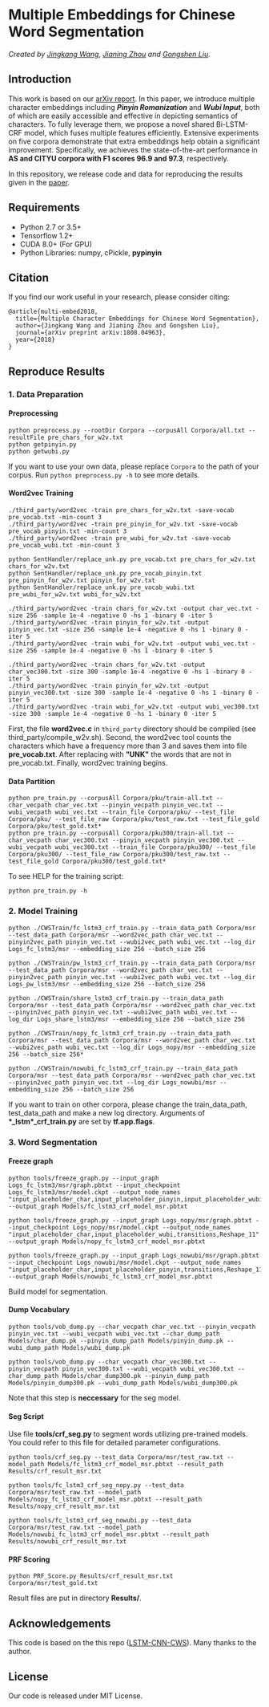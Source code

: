 # Multiple Embeddings for Chinese Word Segmentation

_Created by [Jingkang Wang](http://wangjk.me), [Jianing Zhou](https://github.com/zhjjn) and [Gongshen Liu](https://github.com/wangjksjtu/multi-embedding-cws)._

## Introduction
This work is based on our [arXiv report](https://arxiv.org/abs/1808.04963). In this paper, we introduce multiple character embeddings including ___Pinyin Romanization___ and ___Wubi Input___, both of which are easily accessible and effective in depicting semantics of characters. To fully leverage them, we propose a novel shared Bi-LSTM-CRF model, which fuses multiple features efficiently. Extensive experiments on five corpora demonstrate that extra embeddings help obtain a significant improvement. Specifically, we achieves the state-of-the-art performance in __AS and CITYU corpora with F1 scores 96.9 and 97.3__, respectively.

In this repository, we release code and data for reproducing the results given in the [paper](https://arxiv.org/pdf/1808.04963.pdf).

## Requirements
- Python 2.7 or 3.5+
- Tensorflow 1.2+
- CUDA 8.0+ (For GPU)
- Python Libraries: numpy, cPickle, __pypinyin__

## Citation
If you find our work useful in your research, please consider citing:

	@article{multi-embed2018,
	  title={Multiple Character Embeddings for Chinese Word Segmentation},
	  author={Jingkang Wang and Jianing Zhou and Gongshen Liu},
	  journal={arXiv preprint arXiv:1808.04963},
	  year={2018}
	}

## Reproduce Results
### 1. Data Preparation
#### Preprocessing

```
python preprocess.py --rootDir Corpora --corpusAll Corpora/all.txt --resultFile pre_chars_for_w2v.txt
python getpinyin.py
python getwubi.py
```
    
If you want to use your own data, please replace `Corpora` to the path of your corpus. Run `python preprocess.py -h` to see more details.

#### Word2vec Training
```
./third_party/word2vec -train pre_chars_for_w2v.txt -save-vocab pre_vocab.txt -min-count 3
./third_party/word2vec -train pre_pinyin_for_w2v.txt -save-vocab pre_vocab_pinyin.txt -min-count 3
./third_party/word2vec -train pre_wubi_for_w2v.txt -save-vocab pre_vocab_wubi.txt -min-count 3
```

```
python SentHandler/replace_unk.py pre_vocab.txt pre_chars_for_w2v.txt chars_for_w2v.txt
python SentHandler/replace_unk.py pre_vocab_pinyin.txt pre_pinyin_for_w2v.txt pinyin_for_w2v.txt
python SentHandler/replace_unk.py pre_vocab_wubi.txt pre_wubi_for_w2v.txt wubi_for_w2v.txt
```
```
./third_party/word2vec -train chars_for_w2v.txt -output char_vec.txt -size 256 -sample 1e-4 -negative 0 -hs 1 -binary 0 -iter 5
./third_party/word2vec -train pinyin_for_w2v.txt -output pinyin_vec.txt -size 256 -sample 1e-4 -negative 0 -hs 1 -binary 0 -iter 5
./third_party/word2vec -train wubi_for_w2v.txt -output wubi_vec.txt -size 256 -sample 1e-4 -negative 0 -hs 1 -binary 0 -iter 5
```
```
./third_party/word2vec -train chars_for_w2v.txt -output char_vec300.txt -size 300 -sample 1e-4 -negative 0 -hs 1 -binary 0 -iter 5
./third_party/word2vec -train pinyin_for_w2v.txt -output pinyin_vec300.txt -size 300 -sample 1e-4 -negative 0 -hs 1 -binary 0 -iter 5
./third_party/word2vec -train wubi_for_w2v.txt -output wubi_vec300.txt -size 300 -sample 1e-4 -negative 0 -hs 1 -binary 0 -iter 5
```
First, the file **word2vec.c** in `third_party` directory should be compiled (see third_party/compile_w2v.sh). Second, the word2vec tool counts the characters which have a frequency more than 3 and saves them into file **pre_vocab.txt**. After replacing with **"UNK"** the words that are not in pre_vocab.txt. Finally, word2vec training begins.

#### Data Partition
```
python pre_train.py --corpusAll Corpora/pku/train-all.txt --char_vecpath char_vec.txt --pinyin_vecpath pinyin_vec.txt --wubi_vecpath wubi_vec.txt --train_file Corpora/pku/ --test_file Corpora/pku/ --test_file_raw Corpora/pku/test_raw.txt --test_file_gold Corpora/pku/test_gold.txt*
python pre_train.py --corpusAll Corpora/pku300/train-all.txt --char_vecpath char_vec300.txt --pinyin_vecpath pinyin_vec300.txt --wubi_vecpath wubi_vec300.txt --train_file Corpora/pku300/ --test_file Corpora/pku300/ --test_file_raw Corpora/pku300/test_raw.txt --test_file_gold Corpora/pku300/test_gold.txt*
```

To see HELP for the training script:
```
python pre_train.py -h
```

### 2. Model Training
```
python ./CWSTrain/fc_lstm3_crf_train.py --train_data_path Corpora/msr --test_data_path Corpora/msr --word2vec_path char_vec.txt --pinyin2vec_path pinyin_vec.txt --wubi2vec_path wubi_vec.txt --log_dir Logs_fc_lstm3/msr --embedding_size 256 --batch_size 256

python ./CWSTrain/pw_lstm3_crf_train.py --train_data_path Corpora/msr --test_data_path Corpora/msr --word2vec_path char_vec.txt --pinyin2vec_path pinyin_vec.txt --wubi2vec_path wubi_vec.txt --log_dir Logs_pw_lstm3/msr --embedding_size 256 --batch_size 256

python ./CWSTrain/share_lstm3_crf_train.py --train_data_path Corpora/msr --test_data_path Corpora/msr --word2vec_path char_vec.txt --pinyin2vec_path pinyin_vec.txt --wubi2vec_path wubi_vec.txt --log_dir Logs_share_lstm3/msr --embedding_size 256 --batch_size 256

python ./CWSTrain/nopy_fc_lstm3_crf_train.py --train_data_path Corpora/msr --test_data_path Corpora/msr --word2vec_path char_vec.txt --wubi2vec_path wubi_vec.txt --log_dir Logs_nopy/msr --embedding_size 256 --batch_size 256*

python ./CWSTrain/nowubi_fc_lstm3_crf_train.py --train_data_path Corpora/msr --test_data_path Corpora/msr --word2vec_path char_vec.txt --pinyin2vec_path pinyin_vec.txt --log_dir Logs_nowubi/msr --embedding_size 256 --batch_size 256
```
If you want to train on other corpora, please change the train_data_path, test_data_path and make a new log directory. Arguments of __\*\_lstm\*\_crf\_train.py__ are set by **tf.app.flags**.

### 3. Word Segmentation
#### Freeze graph
```
python tools/freeze_graph.py --input_graph Logs_fc_lstm3/msr/graph.pbtxt --input_checkpoint Logs_fc_lstm3/msr/model.ckpt --output_node_names "input_placeholder_char,input_placeholder_pinyin,input_placeholder_wubi,transitions,Reshape_11" --output_graph Models/fc_lstm3_crf_model_msr.pbtxt

python tools/freeze_graph.py --input_graph Logs_nopy/msr/graph.pbtxt --input_checkpoint Logs_nopy/msr/model.ckpt --output_node_names "input_placeholder_char,input_placeholder_wubi,transitions,Reshape_11" --output_graph Models/nopy_fc_lstm3_crf_model_msr.pbtxt

python tools/freeze_graph.py --input_graph Logs_nowubi/msr/graph.pbtxt --input_checkpoint Logs_nowubi/msr/model.ckpt --output_node_names "input_placeholder_char,input_placeholder_pinyin,transitions,Reshape_11" --output_graph Models/nowubi_fc_lstm3_crf_model_msr.pbtxt
```
Build model for segmentation.

#### Dump Vocabulary

```
python tools/vob_dump.py --char_vecpath char_vec.txt --pinyin_vecpath pinyin_vec.txt --wubi_vecpath wubi_vec.txt --char_dump_path Models/char_dump.pk --pinyin_dump_path Models/pinyin_dump.pk --wubi_dump_path Models/wubi_dump.pk

python tools/vob_dump.py --char_vecpath char_vec300.txt --pinyin_vecpath pinyin_vec300.txt --wubi_vecpath wubi_vec300.txt --char_dump_path Models/char_dump300.pk --pinyin_dump_path Models/pinyin_dump300.pk --wubi_dump_path Models/wubi_dump300.pk
```
Note that this step is **neccessary** for the seg model.

#### Seg Script
Use file **tools/crf_seg.py** to segment words utilizing pre-trained models. You could refer to this file for detailed parameter configurations.
```
python tools/crf_seg.py --test_data Corpora/msr/test_raw.txt --model_path Models/fc_lstm3_crf_model_msr.pbtxt --result_path Results/crf_result_msr.txt

python tools/fc_lstm3_crf_seg_nopy.py --test_data Corpora/msr/test_raw.txt --model_path Models/nopy_fc_lstm3_crf_model_msr.pbtxt --result_path Results/nopy_crf_result_msr.txt

python tools/fc_lstm3_crf_seg_nowubi.py --test_data Corpora/msr/test_raw.txt --model_path Models/nowubi_fc_lstm3_crf_model_msr.pbtxt --result_path Results/nowubi_crf_result_msr.txt
```
#### PRF Scoring
```
python PRF_Score.py Results/crf_result_msr.txt Corpora/msr/test_gold.txt
```
Result files are put in directory **Results/**.

## Acknowledgements
This code is based on the this repo ([LSTM-CNN-CWS](https://github.com/MeteorYee/LSTM-CNN-CWS)). Many thanks to the author.

## License
Our code is released under MIT License.
